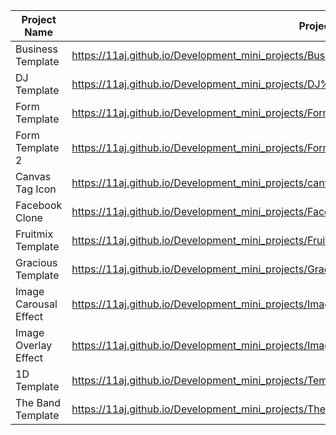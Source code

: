 | Project Name          | Project View Link |
| ----------------------| ------------------|
| Business Template     | https://11aj.github.io/Development_mini_projects/Business%20Template/index.html                          |
| DJ Template           | https://11aj.github.io/Development_mini_projects/DJ%20Template/index.html                               |
| Form Template         | https://11aj.github.io/Development_mini_projects/Form%20Template/index.html                             |
| Form Template 2       | https://11aj.github.io/Development_mini_projects/Form%20Template%202/index.html                         |
| Canvas Tag Icon       | https://11aj.github.io/Development_mini_projects/canvas%20tag/index.html                                |
| Facebook Clone        | https://11aj.github.io/Development_mini_projects/Facebook%20Clone/index.html                            |
| Fruitmix Template     | https://11aj.github.io/Development_mini_projects/Fruitmix%20Template/index.html                         |
| Gracious Template     | https://11aj.github.io/Development_mini_projects/Gracious/index.html                                    |
| Image Carousal Effect | https://11aj.github.io/Development_mini_projects/Image%20Carousel/ok.html                               |
| Image Overlay Effect  | https://11aj.github.io/Development_mini_projects/Image%20Overlay%20effect/Image%20Overlay%20Effect.html |
| 1D Template           | https://11aj.github.io/Development_mini_projects/Template%201D/index.html                               |
| The Band Template     | https://11aj.github.io/Development_mini_projects/The%20Band/The%20Band.html                             |
